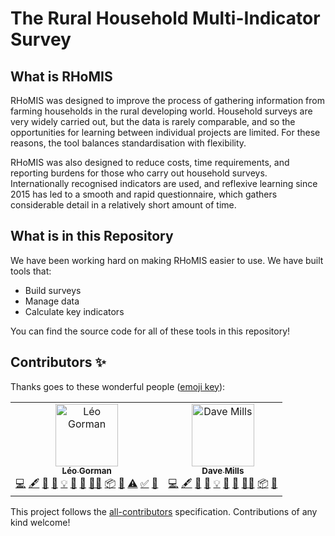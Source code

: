 # The Rural Household Multi-Indicator Survey

## What is RHoMIS

RHoMIS was designed to improve the process of gathering information 
from farming households in the rural developing world. Household 
surveys are very widely carried out, but the data is rarely comparable, 
and so the opportunities for learning between individual projects are limited. 
For these reasons, the tool balances standardisation with flexibility.
 
RHoMIS was also designed to reduce costs, time requirements, and reporting 
burdens for those who carry out household surveys. Internationally recognised 
indicators are used, and reflexive learning since 2015 has led to a smooth and 
rapid questionnaire, which gathers considerable detail in a relatively short amount of time.
 

## What is in this Repository

We have been working hard on making RHoMIS easier to use. We have built tools that:

* Build surveys
* Manage data
* Calculate key indicators

You can find the source code for all of these tools in this repository!

## Contributors ✨

Thanks goes to these wonderful people ([emoji key](https://allcontributors.org/docs/en/emoji-key)):

<!-- ALL-CONTRIBUTORS-LIST:START - Do not remove or modify this section -->
<!-- prettier-ignore-start -->
<!-- markdownlint-disable -->
<table>
  <tbody>
    <tr>
      <td align="center"><a href="https://www.turing.ac.uk/people/doctoral-students/leo-gorman"><img src="https://avatars.githubusercontent.com/u/55786252?v=4?s=100" width="100px;" alt="Léo Gorman"/><br /><sub><b>Léo Gorman</b></sub></a><br /><a href="https://github.com/RHoMIS/.github/commits?author=l-gorman" title="Code">💻</a> <a href="#content-l-gorman" title="Content">🖋</a> <a href="#data-l-gorman" title="Data">🔣</a> <a href="https://github.com/RHoMIS/.github/commits?author=l-gorman" title="Documentation">📖</a> <a href="#example-l-gorman" title="Examples">💡</a> <a href="#ideas-l-gorman" title="Ideas, Planning, & Feedback">🤔</a> <a href="#maintenance-l-gorman" title="Maintenance">🚧</a> <a href="#mentoring-l-gorman" title="Mentoring">🧑‍🏫</a> <a href="#platform-l-gorman" title="Packaging/porting to new platform">📦</a> <a href="https://github.com/RHoMIS/.github/pulls?q=is%3Apr+reviewed-by%3Al-gorman" title="Reviewed Pull Requests">👀</a> <a href="https://github.com/RHoMIS/.github/commits?author=l-gorman" title="Tests">⚠️</a> <a href="#tutorial-l-gorman" title="Tutorials">✅</a> <a href="#userTesting-l-gorman" title="User Testing">📓</a></td>
      <td align="center"><a href="http://stats4sd.org"><img src="https://avatars.githubusercontent.com/u/5711101?v=4?s=100" width="100px;" alt="Dave Mills"/><br /><sub><b>Dave Mills</b></sub></a><br /><a href="https://github.com/RHoMIS/.github/commits?author=dave-mills" title="Code">💻</a> <a href="#content-dave-mills" title="Content">🖋</a> <a href="#data-dave-mills" title="Data">🔣</a> <a href="https://github.com/RHoMIS/.github/commits?author=dave-mills" title="Documentation">📖</a> <a href="#example-dave-mills" title="Examples">💡</a> <a href="#ideas-dave-mills" title="Ideas, Planning, & Feedback">🤔</a> <a href="#maintenance-dave-mills" title="Maintenance">🚧</a> <a href="#mentoring-dave-mills" title="Mentoring">🧑‍🏫</a> <a href="#platform-dave-mills" title="Packaging/porting to new platform">📦</a> <a href="https://github.com/RHoMIS/.github/pulls?q=is%3Apr+reviewed-by%3Adave-mills" title="Reviewed Pull Requests">👀</a></td>
    </tr>
  </tbody>
</table>

<!-- markdownlint-restore -->
<!-- prettier-ignore-end -->

<!-- ALL-CONTRIBUTORS-LIST:END -->

This project follows the [all-contributors](https://github.com/all-contributors/all-contributors) specification. Contributions of any kind welcome!